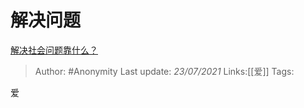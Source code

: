 # 解决问题
[解决社会问题靠什么？](https://www.zhihu.com/question/293685264/answer/487484261)

> Author: #Anonymity
> Last update: *23/07/2021* 
> Links:[[爱]]
> Tags:   

 
爱



